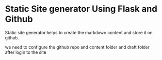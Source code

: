 **Static Site generator Using Flask and Github**
========================================

Static site generator helps to create the markdown content and store it on github.

we need to configure the github repo and content folder and draft folder after login to the site
